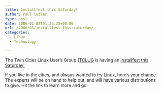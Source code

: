 ```yaml
---
title: Installfest this Saturday!
author: Paul Cutler
type: post
date: 2006-03-02T01:36:33+00:00
url: /2006/03/installfest-this-saturday/
categories:
  - Linux
  - Technology

---
```

The Twin Cities Linux User&#8217;s Group ([TCLUG][1] is having an [installfest this Saturday!][2]

If you live in the cities, and always wanted to try Linux, here&#8217;s your chance. The experts will be on hand to help out, and will have various distributions to give. Hit the link to learn more and go!

 [1]: http://www.tclug.org/
 [2]: http://www.tclug.org/installfest/